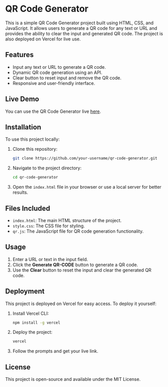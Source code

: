 # QR Code Generator

This is a simple QR Code Generator project built using HTML, CSS, and JavaScript. It allows users to generate a QR code for any text or URL and provides the ability to clear the input and generated QR code. The project is also deployed on Vercel for live use.

## Features
- Input any text or URL to generate a QR code.
- Dynamic QR code generation using an API.
- Clear button to reset input and remove the QR code.
- Responsive and user-friendly interface.

## Live Demo
You can use the QR Code Generator live [here](https://qr-code-generator-js-brown.vercel.app/).

## Installation
To use this project locally:

1. Clone this repository:
   ```bash
   git clone https://github.com/your-username/qr-code-generator.git
   ```

2. Navigate to the project directory:
   ```bash
   cd qr-code-generator
   ```

3. Open the `index.html` file in your browser or use a local server for better results.

## Files Included
- `index.html`: The main HTML structure of the project.
- `style.css`: The CSS file for styling.
- `qr.js`: The JavaScript file for QR code generation functionality.

## Usage
1. Enter a URL or text in the input field.
2. Click the **Generate QR-CODE** button to generate a QR code.
3. Use the **Clear** button to reset the input and clear the generated QR code.

## Deployment
This project is deployed on Vercel for easy access. To deploy it yourself:

1. Install Vercel CLI:
   ```bash
   npm install -g vercel
   ```

2. Deploy the project:
   ```bash
   vercel
   ```

3. Follow the prompts and get your live link.

## License
This project is open-source and available under the MIT License.

